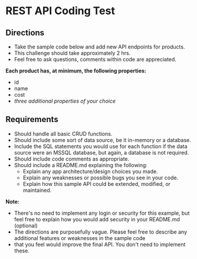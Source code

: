 # REST API Coding Test
 ## Directions
  * Take the sample code below and add new API endpoints for products.
  * This challenge should take approximately 2 hrs.
  * Feel free to ask questions, comments within code are appreciated. 

**Each product has, at minimum, the following properties:**
  * id
  * name
  * cost
  * *three additional properties of your choice*
 
 ## Requirements
  * Should handle all basic CRUD functions.
  * Should include some sort of data source, be it in-memory or a database.
  * Include the SQL statements you would use for each function if the data source were an MSSQL database, but again, a database is not required.
  * Should include code comments as appropriate.
  * Should include a README.md explaining the following:
    * Explain any app architecture/design choices you made.
    * Explain any weaknesses or possible bugs you see in your code.
    * Explain how this sample API could be extended, modified, or maintained.

 **Note:**
  * There's no need to implement any login or security for this example, but feel free to explain how you would add security in your README.md (optional)
  * The directions are purposefully vague. Please feel free to describe any additional features or weaknesses in the sample code
  * that you feel would improve the final API. You don't need to implement these.